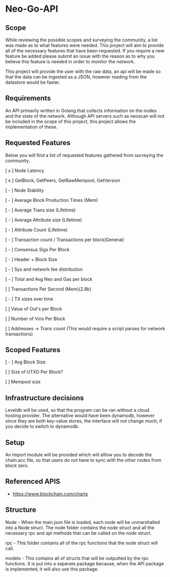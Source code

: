 # Neo-Go-API


## Scope

While reviewing the possible scopes and surveying the community, a list was made as to what features were needed.
This project will aim to provide all of the necessary features that have been requested. If you require a new feature be added please submit an issue with the reason as to why you believe this feature is needed in order to monitor the network.

This project will provide the user with the raw data, an api will be made so that the data can be ingested as a JSON, however reading from the datastore would be faster.

## Requirements

An API primarily written in Golang that collects information on the nodes and the state of the network. Although API servers such as neoscan will not be included in the scope of this project, this project allows the implementation of these.

## Requested Features

Below you will find a list of requested features gathered from surveying the community.

[ x ] Node Latency

[ x ] GetBlock, GetPeers, GetRawMempool, GetVersion

[ - ] Node Stability

[ - ] Average Block Production Times (Mem)

[ - ] Average Trans size (Lifetime)

[ - ] Average Attribute size (Lifetime)

[ - ]  Attribute Count (Lifetime)

[ - ] Transaction count / Transactions per block(General) 

[ - ] Consensus Sigs Per Block

[ - ] Header + Block Size

[ - ] Sys and network fee distribution

[ - ] Total and Avg Neo and Gas per block

[ ] Transactions Per Second (Mem)(2.8k)

[ - ] TX sizes over time

[ ] Value of Out's per Block

[ ] Number of Vins Per Block

[ ] Addresses -> Trans count (This would require a script parses for network transactions)

## Scoped Features

[ - ] Avg Block Size

[ ] Size of UTXO Per Block?

[ ] Mempool size


## Infrastructure decisions 

Leveldb will be used, so that the program can be ran without a cloud hosting provider. The alternative would have been dynamodb, however since they are both key-value stores, the interface will not change much, if you decide to switch to dynamodb.

## Setup

An import module will be provided which will alllow you to decode the chain.acc file, so that users do not have to sync with the other nodes from block zero.

## Referenced APIS

- https://www.blockchain.com/charts

## Structure

Node - When the main.json file is loaded, each node will be unmarshalled into a Node struct. The node folder contains the node struct and all the necessary rpc and api methods that can be called on the node struct.

rpc - This folder contains all of the rpc functions that the node struct will call.

models - This contains all of structs that will be outputted by the rpc functions. It is put into a seperate package because, when the API package is implemented, it will also use this package.


